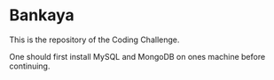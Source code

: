 # Bankaya

This is the repository of the Coding Challenge.

One should first install MySQL and MongoDB on ones machine before continuing.
